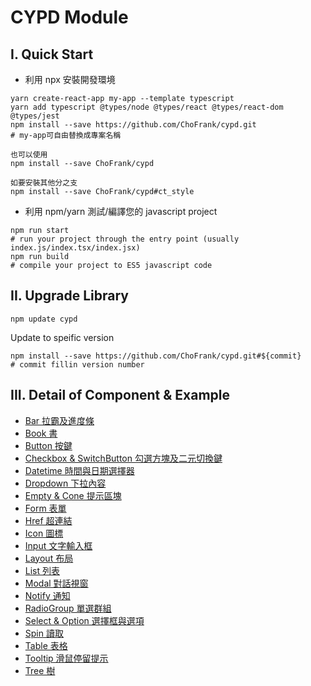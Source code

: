 # CYPD Module

## I. Quick Start

* 利用 npx 安裝開發環境

```
yarn create-react-app my-app --template typescript
yarn add typescript @types/node @types/react @types/react-dom @types/jest
npm install --save https://github.com/ChoFrank/cypd.git
# my-app可自由替換成專案名稱

也可以使用
npm install --save ChoFrank/cypd

如要安裝其他分之支
npm install --save ChoFrank/cypd#ct_style
```

* 利用 npm/yarn 測試/編譯您的 javascript project

```
npm run start 
# run your project through the entry point (usually index.js/index.tsx/index.jsx)
npm run build 
# compile your project to ES5 javascript code
```

## II. Upgrade Library

```
npm update cypd
```

Update to speific version
```
npm install --save https://github.com/ChoFrank/cypd.git#${commit}
# commit fillin version number
```

## III. Detail of Component & Example

* [Bar 拉霸及進度條](https://github.com/ChoFrank/cypd/tree/master/src/bar)
* [Book 書](https://github.com/ChoFrank/cypd/tree/master/src/story)
* [Button 按鍵](https://github.com/ChoFrank/cypd/tree/master/src/button)
* [Checkbox & SwitchButton 勾選方塊及二元切換鍵](https://github.com/ChoFrank/cypd/tree/master/src/checkbox)
* [Datetime 時間與日期選擇器](https://github.com/ChoFrank/cypd/tree/master/src/datetime)
* [Dropdown 下拉內容](https://github.com/ChoFrank/cypd/tree/master/src/dropdown)
* [Empty & Cone 提示區塊](https://github.com/ChoFrank/cypd/tree/master/src/empty)
* [Form 表單](https://github.com/ChoFrank/cypd/tree/master/src/form)
* [Href 超連結](https://github.com/ChoFrank/cypd/tree/master/src/href)
* [Icon 圖標](https://github.com/ChoFrank/cypd/tree/master/src/icon)
* [Input 文字輸入框](https://github.com/ChoFrank/cypd/tree/master/src/input)
* [Layout 布局](https://github.com/ChoFrank/cypd/tree/master/src/layout)
* [List 列表](https://github.com/ChoFrank/cypd/tree/master/src/list)
* [Modal 對話視窗](https://github.com/ChoFrank/cypd/tree/master/src/modal)
* [Notify 通知](https://github.com/ChoFrank/cypd/tree/master/src/notify)
* [RadioGroup 單選群組](https://github.com/ChoFrank/cypd/tree/master/src/radio)
* [Select & Option 選擇框與選項](https://github.com/ChoFrank/cypd/tree/master/src/select)
* [Spin 讀取](https://github.com/ChoFrank/cypd/tree/master/src/spin)
* [Table 表格](https://github.com/ChoFrank/cypd/tree/master/src/table)
* [Tooltip 滑鼠停留提示](https://github.com/ChoFrank/cypd/tree/master/src/tooltip)
* [Tree 樹](https://github.com/ChoFrank/cypd/tree/master/src/tree)